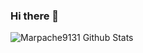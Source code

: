 ### Hi there 👋


![Marpache9131 Github Stats](https://github-readme-stats.vercel.app/api?username=Marpache9131&show_icons=true&theme=radical)
<!--
**Marpache9131/Marpache9131** is a ✨ _special_ ✨ repository because its `README.md` (this file) appears on your GitHub profile.

Here are some ideas to get you started:

- 🔭 I’m currently working on ...
- 🌱 I’m currently learning ...
- 👯 I’m looking to collaborate on ...
- 🤔 I’m looking for help with ...
- 💬 Ask me about ...
- 📫 How to reach me: ...
- 😄 Pronouns: ...
- ⚡ Fun fact: ...
-->
